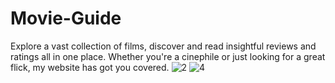 # Movie-Guide
Explore a vast collection of films, discover and read insightful reviews and ratings all in one place. Whether you're a cinephile or just looking for a great flick, my website has got you covered.
![2](https://github.com/sAchin-680/Movie-Guide/assets/118827645/9773fd6b-f1cb-4727-b60b-ed3213e8c5f8)
![4](https://github.com/sAchin-680/Movie-Guide/assets/118827645/b1fd849e-3f55-4b98-a692-db76d5db1abf)
